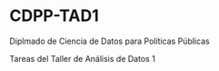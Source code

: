 # CDPP-TAD1
Diplmado de Ciencia de Datos para Políticas Públicas

Tareas del Taller de Análisis de Datos 1
